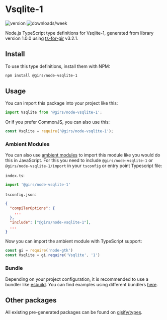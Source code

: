 
# Vsqlite-1

![version](https://img.shields.io/npm/v/@girs/node-vsqlite-1)
![downloads/week](https://img.shields.io/npm/dw/@girs/node-vsqlite-1)


Node.js TypeScript type definitions for Vsqlite-1, generated from library version 1.0.0 using [ts-for-gir](https://github.com/gjsify/ts-for-gir) v3.2.1.


## Install

To use this type definitions, install them with NPM:
```bash
npm install @girs/node-vsqlite-1
```

## Usage

You can import this package into your project like this:
```ts
import Vsqlite from '@girs/node-vsqlite-1';
```

Or if you prefer CommonJS, you can also use this:
```ts
const Vsqlite = require('@girs/node-vsqlite-1');
```

### Ambient Modules

You can also use [ambient modules](https://github.com/gjsify/ts-for-gir/tree/main/packages/cli#ambient-modules) to import this module like you would do this in JavaScript.
For this you need to include `@girs/node-vsqlite-1` or `@girs/node-vsqlite-1/import` in your `tsconfig` or entry point Typescript file:

`index.ts`:
```ts
import '@girs/node-vsqlite-1'
```

`tsconfig.json`:
```json
{
  "compilerOptions": {
    ...
  },
  "include": ["@girs/node-vsqlite-1"],
  ...
}
```

Now you can import the ambient module with TypeScript support: 

```ts
const gi = require('node-gtk')
const Vsqlite = gi.require('Vsqlite', '1')
```


### Bundle

Depending on your project configuration, it is recommended to use a bundler like [esbuild](https://esbuild.github.io/). You can find examples using different bundlers [here](https://github.com/gjsify/ts-for-gir/tree/main/examples).

## Other packages

All existing pre-generated packages can be found on [gjsify/types](https://github.com/gjsify/types).

